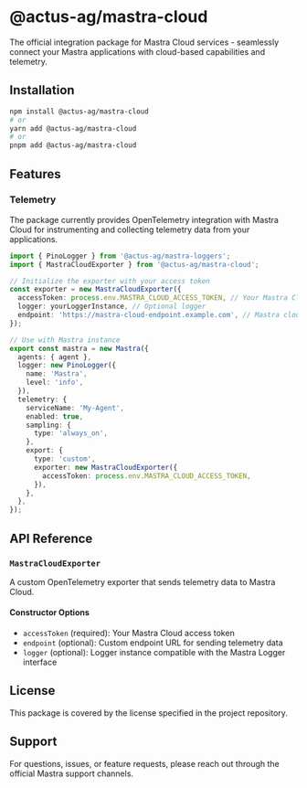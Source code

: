 # @actus-ag/mastra-cloud

The official integration package for Mastra Cloud services - seamlessly connect your Mastra applications with cloud-based capabilities and telemetry.

## Installation

```bash
npm install @actus-ag/mastra-cloud
# or
yarn add @actus-ag/mastra-cloud
# or
pnpm add @actus-ag/mastra-cloud
```

## Features

### Telemetry

The package currently provides OpenTelemetry integration with Mastra Cloud for instrumenting and collecting telemetry data from your applications.

```typescript
import { PinoLogger } from '@actus-ag/mastra-loggers';
import { MastraCloudExporter } from '@actus-ag/mastra-cloud';

// Initialize the exporter with your access token
const exporter = new MastraCloudExporter({
  accessToken: process.env.MASTRA_CLOUD_ACCESS_TOKEN, // Your Mastra Cloud access token
  logger: yourLoggerInstance, // Optional logger
  endpoint: 'https://mastra-cloud-endpoint.example.com', // Mastra cloud endpoint
});

// Use with Mastra instance
export const mastra = new Mastra({
  agents: { agent },
  logger: new PinoLogger({
    name: 'Mastra',
    level: 'info',
  }),
  telemetry: {
    serviceName: 'My-Agent',
    enabled: true,
    sampling: {
      type: 'always_on',
    },
    export: {
      type: 'custom',
      exporter: new MastraCloudExporter({
        accessToken: process.env.MASTRA_CLOUD_ACCESS_TOKEN,
      }),
    },
  },
});
```

## API Reference

### `MastraCloudExporter`

A custom OpenTelemetry exporter that sends telemetry data to Mastra Cloud.

#### Constructor Options

- `accessToken` (required): Your Mastra Cloud access token
- `endpoint` (optional): Custom endpoint URL for sending telemetry data
- `logger` (optional): Logger instance compatible with the Mastra Logger interface

## License

This package is covered by the license specified in the project repository.

## Support

For questions, issues, or feature requests, please reach out through the official Mastra support channels.
